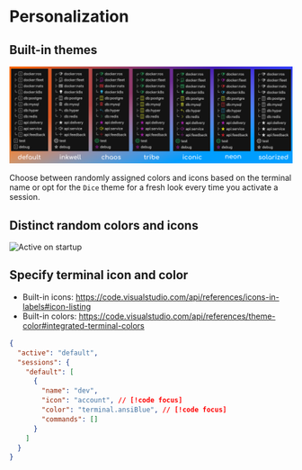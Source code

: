 # Personalization

## Built-in themes

<p align="center">
  <img src="https://github.com/nguyenngoclongdev/cdn/raw/HEAD/images/terminal-keeper/terminal-keeper-theme.png">
</p>

Choose between randomly assigned colors and icons based on the terminal name or opt for the `Dice` theme for a fresh look every time you activate a session.

## Distinct random colors and icons

![Active on startup](https://github.com/nguyenngoclongdev/cdn/raw/HEAD/images/terminal-keeper/auto-theme.gif)

## Specify terminal icon and color

- Built-in icons: https://code.visualstudio.com/api/references/icons-in-labels#icon-listing
- Built-in colors: https://code.visualstudio.com/api/references/theme-color#integrated-terminal-colors

```json
{
  "active": "default",
  "sessions": {
    "default": [
      {
        "name": "dev",
        "icon": "account", // [!code focus]
        "color": "terminal.ansiBlue", // [!code focus]
        "commands": []
      }
    ]
  }
}
```